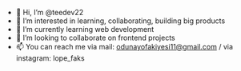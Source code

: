 - 👋 Hi, I’m @teedev22
- 👀 I’m interested in learning, collaborating, building big products
- 🌱 I’m currently learning web development
- 💞️ I’m looking to collaborate on frontend projects
- 📫  You can reach me via mail: odunayofakiyesi11@gmail.com / via instagram: lope_faks

<!---
teedev22/teedev22 is a ✨ special ✨ repository because its `README.md` (this file) appears on your GitHub profile.
You can click the Preview link to take a look at your changes.
--->
